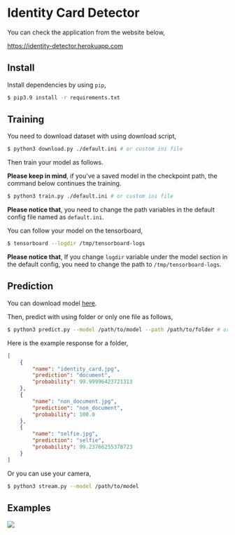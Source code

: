 # Identity Card Detector

You can check the application from the website below,

https://identity-detector.herokuapp.com

## Install

Install dependencies by using `pip`,

```bash
$ pip3.9 install -r requirements.txt
```

## Training

You need to download dataset with using download script,

```bash
$ python3 download.py ./default.ini # or custom ini file
```

Then train your model as follows.

**Please keep in mind**, if you've a saved model in the checkpoint path, the command below continues the training.

```bash
$ python3 train.py ./default.ini # or custom ini file
```

**Please notice that**, you need to change the path variables in the default config file named as `default.ini`.

You can follow your model on the tensorboard,

```bash
$ tensorboard --logdir /tmp/tensorboard-logs
```

**Please notice that**, If you change `logdir` variable under the model section in the default config, you need to change the path to `/tmp/tensorboard-logs`.

## Prediction

You can download model [here](https://drive.google.com/file/d/1dUAbGskgIqBWs86ut3m9Azx93_QOyV0u).

Then, predict with using folder or only one file as follows,

```bash
$ python3 predict.py --model /path/to/model --path /path/to/folder # or /path/to/file
```

Here is the example response for a folder,

```json
[
    {
        "name": "identity_card.jpg",
        "prediction": "document",
        "probability": 99.99996423721313
    },
    {
        "name": "non_document.jpg",
        "prediction": "non_document",
        "probability": 100.0
    },
    {
        "name": "selfie.jpg",
        "prediction": "selfie",
        "probability": 99.23766255378723
    }
]
```

Or you can use your camera,

```bash
$ python3 stream.py --model /path/to/model
```

## Examples

![](image/example.png)
